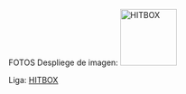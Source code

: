FOTOS
Despliege de imagen:
<img src="https://prod.assets.earlygamecdn.com/images/rocket-league-dominus-hitbox-diagram.png" alt="HITBOX" width="100 %"/>


Liga:
[HITBOX]([[https://static.wikia.nocookie.net/cswikia/images/c/c8/Csgo-hitboxes-20150915-update.png/revision/latest?cb=20150916093336](https://static.wikia.nocookie.net/cswikia/images/c/c8/Csgo-hitboxes-20150915-update.png/revision/latest?cb=20150916093336)https://static.wikia.nocookie.net/cswikia/images/c/c8/Csgo-hitboxes-20150915-update.png/revision/latest](https://www.google.com/url?sa=i&url=https%3A%2F%2Fcounterstrike.fandom.com%2Fwiki%2FHitbox&psig=AOvVaw0IcCAI7-D3xvIu_w5QHgTx&ust=1693507952673000&source=images&cd=vfe&opi=89978449&ved=0CA4QjRxqFwoTCJiYo_yGhYEDFQAAAAAdAAAAABAu)https://www.google.com/url?sa=i&url=https%3A%2F%2Fcounterstrike.fandom.com%2Fwiki%2FHitbox&psig=AOvVaw0IcCAI7-D3xvIu_w5QHgTx&ust=1693507952673000&source=images&cd=vfe&opi=89978449&ved=0CA4QjRxqFwoTCJiYo_yGhYEDFQAAAAAdAAAAABAu)
